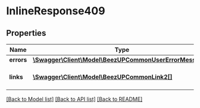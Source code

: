 # InlineResponse409

## Properties
Name | Type | Description | Notes
------------ | ------------- | ------------- | -------------
**errors** | [**\Swagger\Client\Model\BeezUPCommonUserErrorMessage[]**](BeezUPCommonUserErrorMessage.md) |  | [optional] 
**links** | [**\Swagger\Client\Model\BeezUPCommonLink2[]**](BeezUPCommonLink2.md) | contains the link to the current importation. rel&#x3D;currentImportation | [optional] 

[[Back to Model list]](../README.md#documentation-for-models) [[Back to API list]](../README.md#documentation-for-api-endpoints) [[Back to README]](../README.md)


